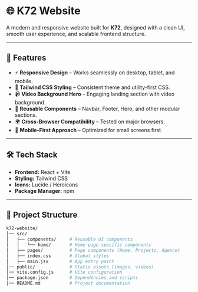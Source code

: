 # 🌐 K72 Website

A modern and responsive website built for **K72**, designed with a clean UI, smooth user experience, and scalable frontend structure.

---

## 🚀 Features

- ⚡ **Responsive Design** – Works seamlessly on desktop, tablet, and mobile.  
- 🎨 **Tailwind CSS Styling** – Consistent theme and utility-first CSS.  
- 📹 **Video Background Hero** – Engaging landing section with video background.  
- 🧩 **Reusable Components** – Navbar, Footer, Hero, and other modular sections.  
- 🌍 **Cross-Browser Compatibility** – Tested on major browsers.  
- 📱 **Mobile-First Approach** – Optimized for small screens first.

---

## 🛠️ Tech Stack

- **Frontend:** React + Vite  
- **Styling:** Tailwind CSS  
- **Icons:** Lucide / Heroicons  
- **Package Manager:** npm 

---

## 📂 Project Structure

```bash
k72-website/
│── src/
│   ├── components/     # Reusable UI components
│   │   └── home/       # Home page specific components
│   ├── pages/          # Page components (Home, Projects, Agence)
│   ├── index.css       # Global styles
│   ├── main.jsx        # App entry point
│── public/             # Static assets (images, videos)
│── vite.config.js      # Vite configuration
│── package.json        # Dependencies and scripts
│── README.md           # Project documentation
